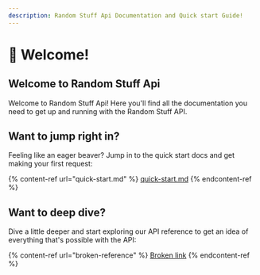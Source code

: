 ```yaml
---
description: Random Stuff Api Documentation and Quick start Guide!
---
```


# 🤗 Welcome!

## Welcome to Random Stuff Api

Welcome to Random Stuff Api! Here you'll find all the documentation you need to get up and running with the Random Stuff API.

## Want to jump right in?

Feeling like an eager beaver? Jump in to the quick start docs and get making your first request:

{% content-ref url="quick-start.md" %}
[quick-start.md](quick-start.md)
{% endcontent-ref %}

## Want to deep dive?

Dive a little deeper and start exploring our API reference to get an idea of everything that's possible with the API:

{% content-ref url="broken-reference" %}
[Broken link](broken-reference)
{% endcontent-ref %}
